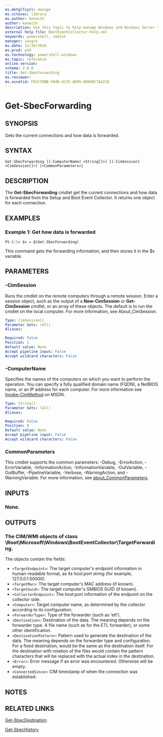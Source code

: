 ```yaml
---
ms.mktglfcycl: manage
ms.sitesec: library
ms.author: kenwith
author: kenwith
description: Use this topic to help manage Windows and Windows Server technologies with Windows PowerShell.
external help file: BootEventCollector-help.xml
keywords: powershell, cmdlet
manager: jasgro
ms.date: 12/20/2016
ms.prod: w10
ms.technology: powershell-windows
ms.topic: reference
online version: 
schema: 2.0.0
title: Get-SbecForwarding
ms.reviewer:
ms.assetid: FD2C7DBB-584B-4C25-AD85-88940C7A421D
---
```


# Get-SbecForwarding

## SYNOPSIS
Gets the current connections and how data is forwarded.

## SYNTAX

```
Get-SbecForwarding [[-ComputerName] <String[]>] [[-CimSession] <CimSession[]>] [<CommonParameters>]
```

## DESCRIPTION
The **Get-SbecForwarding** cmdlet get the current connections and how data is forwarded from the Setup and Boot Event Collector.
It returns one object for each connection.

## EXAMPLES

### Example 1: Get how data is forwarded
```
PS C:\> $x = @(Get-SbecForwarding)
```

This command gets the forwarding information, and then stores it in the $x variable.

## PARAMETERS

### -CimSession
Runs the cmdlet on the remote computers through a remote session.
Enter a session object, such as the output of a **New-CimSession** or **Get-CimSession** cmdlet, or an array of these objects.
The default is to run the cmdlet on the local computer.
For more information, see About_CimSession.

```yaml
Type: CimSession[]
Parameter Sets: (All)
Aliases: 

Required: False
Position: 1
Default value: None
Accept pipeline input: False
Accept wildcard characters: False
```

### -ComputerName
Specifies the names of the computers on which you want to perform the operation.
You can specify a fully qualified domain name (FQDN), a NetBIOS name, or an IP address for each computer.
For more information see [Invoke-CimMethod](http://go.microsoft.com/fwlink/?LinkId=808801) on MSDN.

```yaml
Type: String[]
Parameter Sets: (All)
Aliases: 

Required: False
Position: 0
Default value: None
Accept pipeline input: False
Accept wildcard characters: False
```

### CommonParameters
This cmdlet supports the common parameters: -Debug, -ErrorAction, -ErrorVariable, -InformationAction, -InformationVariable, -OutVariable, -OutBuffer, -PipelineVariable, -Verbose, -WarningAction, and -WarningVariable. For more information, see [about_CommonParameters](http://go.microsoft.com/fwlink/?LinkID=113216).

## INPUTS

### None.

## OUTPUTS

### The CIM/WMI objects of class \Root\Microsoft\Windows\BootEventCollector\TargetForwarding.
The objects contain the fields: 

- `<TargetEndpoint>`: The target computer's endpoint information in human-readable format, as its host:port string (for example, 127.0.0.1:50000). 
- `<TargetMac>`: The target computer's MAC address (if known). 
- `<TargetGuid>`: The target computer's SMBIOS GUID (if known). 
- `<CollectorEndpoint>`: The host:port information of the endpoint on the collector side. 
- `<Computer>`: Target computer name, as determined by the collector according to its configuration. 
- `<ForwarderType>`: Type of the forwarder (such as 'etl'). 
- `<Destination>`: Destination of the data.
The meaning depends on the forwarder type.
A file name (such as for the ETL forwarder), or some other identification. 
- `<DestinationPattern>`: Pattern used to generate the destination of the data.
The meaning depends on the forwarder type and configuration.
For a fixed destination, would be the same as the destination itself.
For the destination with rotation of the files would contain the pattern characters that will be replaced with the actual index in the destination. 
- `<Error>`: Error message if an error was encountered.
Otherwise will be empty. 
- `<ConnectedSince>`: CIM timestamp of when the connection was established.

## NOTES

## RELATED LINKS

[Get-SbecDestination](./Get-SbecDestination.md)

[Get-SbecHistory](./Get-SbecHistory.md)
